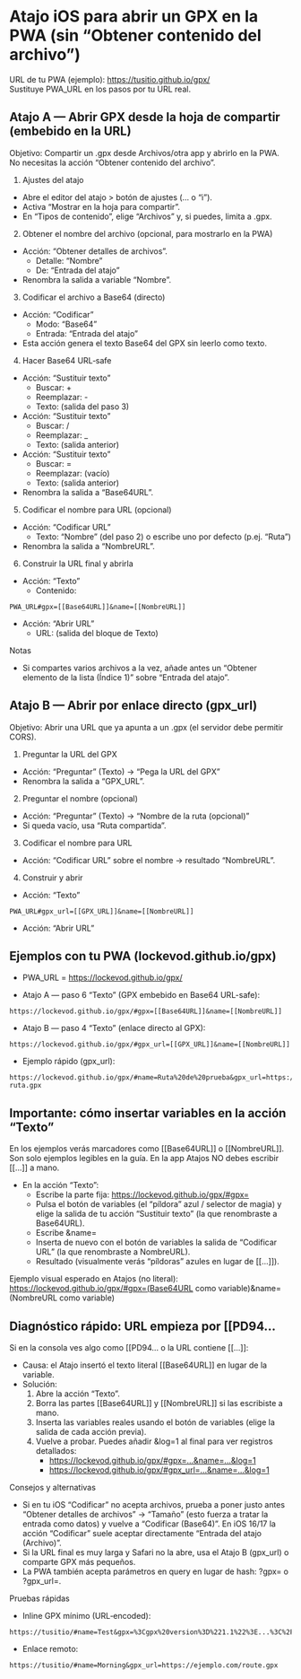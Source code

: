 # Atajo iOS para abrir un GPX en la PWA (sin “Obtener contenido del archivo”)

URL de tu PWA (ejemplo): https://tusitio.github.io/gpx/  
Sustituye PWA_URL en los pasos por tu URL real.

## Atajo A — Abrir GPX desde la hoja de compartir (embebido en la URL)

Objetivo: Compartir un .gpx desde Archivos/otra app y abrirlo en la PWA.  
No necesitas la acción “Obtener contenido del archivo”.

1) Ajustes del atajo
- Abre el editor del atajo > botón de ajustes (… o “i”).
- Activa “Mostrar en la hoja para compartir”.
- En “Tipos de contenido”, elige “Archivos” y, si puedes, limita a .gpx.

2) Obtener el nombre del archivo (opcional, para mostrarlo en la PWA)
- Acción: “Obtener detalles de archivos”.
  - Detalle: “Nombre”
  - De: “Entrada del atajo”
- Renombra la salida a variable “Nombre”.

3) Codificar el archivo a Base64 (directo)
- Acción: “Codificar”
  - Modo: “Base64”
  - Entrada: “Entrada del atajo”
- Esta acción genera el texto Base64 del GPX sin leerlo como texto.

4) Hacer Base64 URL‑safe
- Acción: “Sustituir texto”
  - Buscar: +
  - Reemplazar: -
  - Texto: (salida del paso 3)
- Acción: “Sustituir texto”
  - Buscar: /
  - Reemplazar: _
  - Texto: (salida anterior)
- Acción: “Sustituir texto”
  - Buscar: =
  - Reemplazar: (vacío)
  - Texto: (salida anterior)
- Renombra la salida a “Base64URL”.

5) Codificar el nombre para URL (opcional)
- Acción: “Codificar URL”
  - Texto: “Nombre” (del paso 2) o escribe uno por defecto (p.ej. “Ruta”)
- Renombra la salida a “NombreURL”.

6) Construir la URL final y abrirla
- Acción: “Texto”
  - Contenido:
```
PWA_URL#gpx=[[Base64URL]]&name=[[NombreURL]]
```
- Acción: “Abrir URL”
  - URL: (salida del bloque de Texto)

Notas
- Si compartes varios archivos a la vez, añade antes un “Obtener elemento de la lista (Índice 1)” sobre “Entrada del atajo”.

## Atajo B — Abrir por enlace directo (gpx_url)

Objetivo: Abrir una URL que ya apunta a un .gpx (el servidor debe permitir CORS).

1) Preguntar la URL del GPX
- Acción: “Preguntar” (Texto) → “Pega la URL del GPX”
- Renombra la salida a “GPX_URL”.

2) Preguntar el nombre (opcional)
- Acción: “Preguntar” (Texto) → “Nombre de la ruta (opcional)”
- Si queda vacío, usa “Ruta compartida”.

3) Codificar el nombre para URL
- Acción: “Codificar URL” sobre el nombre → resultado “NombreURL”.

4) Construir y abrir
- Acción: “Texto”
```
PWA_URL#gpx_url=[[GPX_URL]]&name=[[NombreURL]]
```
- Acción: “Abrir URL”

## Ejemplos con tu PWA (lockevod.github.io/gpx)
- PWA_URL = https://lockevod.github.io/gpx/

- Atajo A — paso 6 “Texto” (GPX embebido en Base64 URL-safe):
```
https://lockevod.github.io/gpx/#gpx=[[Base64URL]]&name=[[NombreURL]]
```

- Atajo B — paso 4 “Texto” (enlace directo al GPX):
```
https://lockevod.github.io/gpx/#gpx_url=[[GPX_URL]]&name=[[NombreURL]]
```

- Ejemplo rápido (gpx_url):
```
https://lockevod.github.io/gpx/#name=Ruta%20de%20prueba&gpx_url=https://ejemplo.com/mi-ruta.gpx
```

## Importante: cómo insertar variables en la acción “Texto”
En los ejemplos verás marcadores como [[Base64URL]] o [[NombreURL]]. Son solo ejemplos legibles en la guía. En la app Atajos NO debes escribir [[...]] a mano.

- En la acción “Texto”:
  - Escribe la parte fija: https://lockevod.github.io/gpx/#gpx=
  - Pulsa el botón de variables (el “píldora” azul / selector de magia) y elige la salida de tu acción “Sustituir texto” (la que renombraste a Base64URL).
  - Escribe &name=
  - Inserta de nuevo con el botón de variables la salida de “Codificar URL” (la que renombraste a NombreURL).
  - Resultado (visualmente verás “píldoras” azules en lugar de [[...]]).

Ejemplo visual esperado en Atajos (no literal):
https://lockevod.github.io/gpx/#gpx=(Base64URL como variable)&name=(NombreURL como variable)

## Diagnóstico rápido: URL empieza por [[PD94…
Si en la consola ves algo como [[PD94… o la URL contiene [[...]]:
- Causa: el Atajo insertó el texto literal [[Base64URL]] en lugar de la variable.
- Solución:
  1) Abre la acción “Texto”.
  2) Borra las partes [[Base64URL]] y [[NombreURL]] si las escribiste a mano.
  3) Inserta las variables reales usando el botón de variables (elige la salida de cada acción previa).
  4) Vuelve a probar. Puedes añadir &log=1 al final para ver registros detallados:
     - https://lockevod.github.io/gpx/#gpx=…&name=…&log=1
     - https://lockevod.github.io/gpx/#gpx_url=…&name=…&log=1

Consejos y alternativas
- Si en tu iOS “Codificar” no acepta archivos, prueba a poner justo antes “Obtener detalles de archivos” → “Tamaño” (esto fuerza a tratar la entrada como datos) y vuelve a “Codificar (Base64)”. En iOS 16/17 la acción “Codificar” suele aceptar directamente “Entrada del atajo (Archivo)”.
- Si la URL final es muy larga y Safari no la abre, usa el Atajo B (gpx_url) o comparte GPX más pequeños.
- La PWA también acepta parámetros en query en lugar de hash: ?gpx= o ?gpx_url=.

Pruebas rápidas
- Inline GPX mínimo (URL‑encoded):
```
https://tusitio/#name=Test&gpx=%3Cgpx%20version%3D%221.1%22%3E...%3C%2Fgpx%3E
```
- Enlace remoto:
```
https://tusitio/#name=Morning&gpx_url=https://ejemplo.com/route.gpx
```
